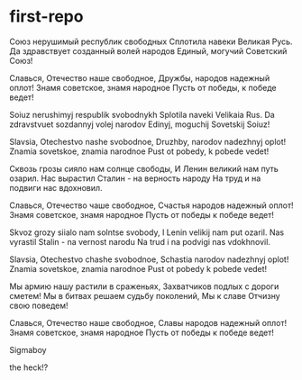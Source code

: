 # first-repo

Союз нерушимый республик свободных
Сплотила навеки Великая Русь.
Да здравствует созданный волей народов
Единый, могучий Советский Союз!

Славься, Отечество наше свободное,
Дружбы, народов надежный оплот!
Знамя советское, знамя народное
Пусть от победы, к победе ведет!

Soiuz nerushimyj respublik svobodnykh
Splotila naveki Velikaia Rus.
Da zdravstvuet sozdannyj volej narodov
Edinyj, moguchij Sovetskij Soiuz!

Slavsia, Otechestvo nashe svobodnoe,
Druzhby, narodov nadezhnyj oplot!
Znamia sovetskoe, znamia narodnoe
Pust ot pobedy, k pobede vedet!

 

 

Сквозь грозы сияло нам солнце свободы,
И Ленин великий нам путь озарил.
Нас вырастил Сталин - на верность народу
На труд и на подвиги нас вдохновил.

Славься, Отечество чаше свободное,
Счастья народов надежный оплот!
Знамя советское, знамя народное
Пусть от победы к победе ведет!

Skvoz grozy siialo nam solntse svobody,
I Lenin velikij nam put ozaril.
Nas vyrastil Stalin - na vernost narodu
Na trud i na podvigi nas vdokhnovil.

Slavsia, Otechestvo chashe svobodnoe,
Schastia narodov nadezhnyj oplot!
Znamia sovetskoe, znamia narodnoe
Pust ot pobedy k pobede vedet!



Мы армию нашу растили в сраженьях, 
Захватчиков подлых с дороги сметем! 
Мы в битвах решаем судьбу поколений, 
Мы к славе Отчизну свою поведем! 

Славься, Отечество наше свободное, 
Славы народов надежный оплот! 
Знамя советское, знамя народное 
Пусть от победы к победе ведет!


Sigmaboy

the heck!?